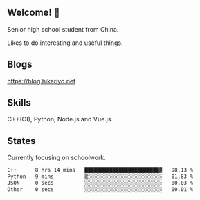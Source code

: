 ## Welcome! 👋

Senior high school student from China.

Likes to do interesting and useful things.

## Blogs

https://blog.hikariyo.net

## Skills

C++(OI), Python, Node.js and Vue.js.

## States

Currently focusing on schoolwork.

<!--START_SECTION:waka-->

```txt
C++      8 hrs 14 mins   ████████████████████████▓   98.13 %
Python   9 mins          ▒░░░░░░░░░░░░░░░░░░░░░░░░   01.83 %
JSON     0 secs          ░░░░░░░░░░░░░░░░░░░░░░░░░   00.03 %
Other    0 secs          ░░░░░░░░░░░░░░░░░░░░░░░░░   00.01 %
```

<!--END_SECTION:waka-->

